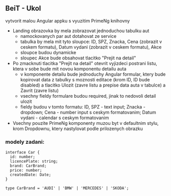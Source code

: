 <h2>BeiT - Ukol</h2>
vytvorit malou Angular appku s vyuzitim PrimeNg knihovny
<ul>
<li>
Landing obrazovka by mela zobrazovat jednoduchou tabulku aut
<ul>
<li>
namockovanych par aut dotahovat ze service
</li>
<li>
tabulka by mela mit tyto sloupce: ID, SPZ, Znacka, Cena (zobrazit v ceskem formatu), Datum vydani (zobrazit v ceskem formatu), Akce
</li>
<li>
sloupce budou dynamicke
</li>
<li>
sloupec Akce bude obsahovat tlacitko "Prejit na detail"
</li>
</ul>
</li>
<li>
Po zmacknuti tlacitka "Prejit na detail" otevrit vyjizdeci postrani listu, ktera v sobe bude mit novou komponentu
detailu auta
<ul>
<li>
v komponente detailu bude jednoduchy Angular formular, ktery bude kopirovat data z tabulky s moznosti editace (krom ID,
ID bude disabled) a tlacitko Ulozit (zavre listu a prepise data auta v tabulce) a Zavrit (zavre listu)
</li>
<li>
vsechny fieldy formulare budou required, jinak to nedovoli detail ulozit
</li>
<li>
fieldy budou v tomto formatu: ID, SPZ - text input; Znacka - dropdown; Cena - number input s ceskym formatovanim; Datum
vydani - calendar s ceskym formatovanim
</li>
</ul>
</li>
<li>
Vsechny pouzite PrimeNg komponenty muzou byt v defaultnim stylu, krom Dropdownu, ktery nastylovat podle prilozenych
obrazku
</li>
</ul>
<h3>modely zadani:</h3>

```
interface Car {
  id: number;
  licencePlate: string;
  brand: CarBrand;
  price: number;
  createdDate: Date;
}

type CarBrand = 'AUDI' | 'BMW' | 'MERCEDES' | 'SKODA';
```
